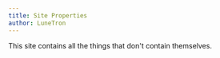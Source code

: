 ```yaml
---
title: Site Properties
author: LuneTron
---
```


This site contains all the things that don't contain themselves.
